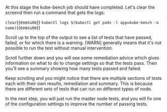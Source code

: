 At this stage the kube-bench job should have completed. Let's clear the screend then run a command that gets the logs:

`clear`{{execute}}
`kubectl logs $(kubectl get pods -l app=kube-bench -o name)`{{execute}}

Scroll up to the top of the output to see a list of tests that have passed, failed, or for which there is a warning. [WARN] generally means that it's not possible to run the test without manual intervention.

Scroll further down and you will see some remediation advice which gives information on what to do to change settings so that the tests pass.  Then you'll see a summary showing how many tests passed and failed.

Keep scrolling and you might notice that there are multiple sections of tests each with their own results, remediation and summary. This is because there are different sets of tests that can run on different types of node.

In the next step, you will just run the master node tests, and you will fix one of the configuration settings to improve the number of passing tests.

